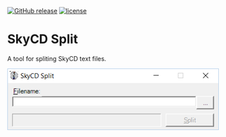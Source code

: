 [![GitHub release](https://img.shields.io/github/release/qubyte/rubidium.svg?maxAge=2592000)]() [![license](https://img.shields.io/github/license/mashape/apistatus.svg?maxAge=2592000)]()
# SkyCD Split

A tool for spliting SkyCD text files.

![](https://github.com/SkyCD/skycd-split/blob/master/screenshots/1.png?raw=true)
